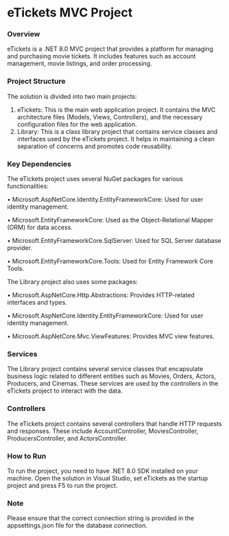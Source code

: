 # eTickets MVC Project
### Overview
eTickets is a .NET 8.0 MVC project that provides a platform for managing and purchasing movie tickets. It includes features such as account management, movie listings, and order processing.
### Project Structure
The solution is divided into two main projects:
1.	eTickets: This is the main web application project. It contains the MVC architecture files (Models, Views, Controllers), and the necessary configuration files for the web application.
2.	Library: This is a class library project that contains service classes and interfaces used by the eTickets project. It helps in maintaining a clean separation of concerns and promotes code reusability.
### Key Dependencies
The eTickets project uses several NuGet packages for various functionalities:

•	Microsoft.AspNetCore.Identity.EntityFrameworkCore: Used for user identity management.

•	Microsoft.EntityFrameworkCore: Used as the Object-Relational Mapper (ORM) for data access.

•	Microsoft.EntityFrameworkCore.SqlServer: Used for SQL Server database provider.

•	Microsoft.EntityFrameworkCore.Tools: Used for Entity Framework Core Tools.

The Library project also uses some packages:

•	Microsoft.AspNetCore.Http.Abstractions: Provides HTTP-related interfaces and types.

•	Microsoft.AspNetCore.Identity.EntityFrameworkCore: Used for user identity management.

•	Microsoft.AspNetCore.Mvc.ViewFeatures: Provides MVC view features.

### Services
The Library project contains several service classes that encapsulate business logic related to different entities such as Movies, Orders, Actors, Producers, and Cinemas. These services are used by the controllers in the eTickets project to interact with the data.
### Controllers
The eTickets project contains several controllers that handle HTTP requests and responses. These include AccountController, MoviesController, ProducersController, and ActorsController.
### How to Run
To run the project, you need to have .NET 8.0 SDK installed on your machine. Open the solution in Visual Studio, set eTickets as the startup project and press F5 to run the project.
### Note
Please ensure that the correct connection string is provided in the appsettings.json file for the database connection.
